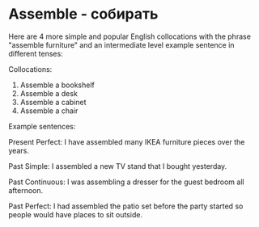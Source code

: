 # Assemble - собирать

Here are 4 more simple and popular English collocations with the phrase "assemble furniture" and an intermediate level example sentence in different tenses:

Collocations:

1. Assemble a bookshelf
2. Assemble a desk
3. Assemble a cabinet
4. Assemble a chair

Example sentences:

Present Perfect:
I have assembled many IKEA furniture pieces over the years.

Past Simple:
I assembled a new TV stand that I bought yesterday.

Past Continuous:
I was assembling a dresser for the guest bedroom all afternoon.

Past Perfect:
I had assembled the patio set before the party started so people would have places to sit outside.
